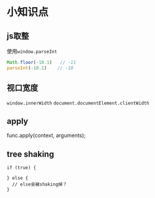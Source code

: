 # 小知识点

## js取整

使用`window.parseInt`

```js
Math.floor(-10.1)   // -11
parseInt(-10.1)    // -10
```

## 视口宽度

`window.innerWidth`
`document.documentElement.clientWidth`


## apply

func.apply(context, arguments);

## tree shaking

```
if (true) {

} else {
  // else会被shaking掉？
}
```
